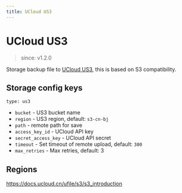 ```yaml
---
title: UCloud US3
---
```


# UCloud US3

> since: v1.2.0

Storage backup file to [UCloud US3](https://www.ucloud.cn/site/product/ufile.html), this is based on S3 compatibility.

## Storage config keys

`type: us3`

- `bucket` - US3 bucket name
- `region` - US3 region, default: `s3-cn-bj`
- `path` - remote path for save
- `access_key_id` - UCloud API key
- `secret_access_key` - UCloud API secret
- `timeout` - Set timeout of remote upload, default: `300`
- `max_retries` - Max retries, default: 3

## Regions

https://docs.ucloud.cn/ufile/s3/s3_introduction
